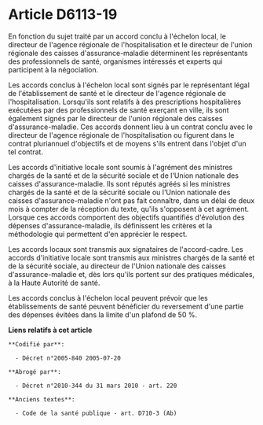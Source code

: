 # Article D6113-19

En fonction du sujet traité par un accord conclu à l'échelon local, le directeur de l'agence régionale de l'hospitalisation
et le directeur de l'union régionale des caisses d'assurance-maladie déterminent les représentants des professionnels de
santé, organismes intéressés et experts qui participent à la négociation.

Les accords conclus à l'échelon local sont signés par le représentant légal de l'établissement de santé et le directeur de
l'agence régionale de l'hospitalisation. Lorsqu'ils sont relatifs à des prescriptions hospitalières exécutées par des
professionnels de santé exerçant en ville, ils sont également signés par le directeur de l'union régionale des caisses
d'assurance-maladie. Ces accords donnent lieu à un contrat conclu avec le directeur de l'agence régionale de
l'hospitalisation ou figurent dans le contrat pluriannuel d'objectifs et de moyens s'ils entrent dans l'objet d'un tel
contrat.

Les accords d'initiative locale sont soumis à l'agrément des ministres chargés de la santé et de la sécurité sociale et de
l'Union nationale des caisses d'assurance-maladie. Ils sont réputés agréés si les ministres chargés de la santé et de la
sécurité sociale ou l'Union nationale des caisses d'assurance-maladie n'ont pas fait connaître, dans un délai de deux mois à
compter de la réception du texte, qu'ils s'opposent à cet agrément. Lorsque ces accords comportent des objectifs quantifiés
d'évolution des dépenses d'assurance-maladie, ils définissent les critères et la méthodologie qui permettent d'en apprécier
le respect.

Les accords locaux sont transmis aux signataires de l'accord-cadre. Les accords d'initiative locale sont transmis aux
ministres chargés de la santé et de la sécurité sociale, au directeur de l'Union nationale des caisses d'assurance-maladie
et, dès lors qu'ils portent sur des pratiques médicales, à la Haute Autorité de santé.

Les accords conclus à l'échelon local peuvent prévoir que les établissements de santé peuvent bénéficier du reversement d'une
partie des dépenses évitées dans la limite d'un plafond de 50 %.

**Liens relatifs à cet article**

	**Codifié par**:

	  - Décret n°2005-840 2005-07-20

	**Abrogé par**:

	  - Décret n°2010-344 du 31 mars 2010 - art. 220

	**Anciens textes**:

	  - Code de la santé publique - art. D710-3 (Ab)
